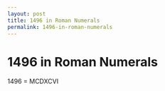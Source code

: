 ```yaml
---
layout: post
title: 1496 in Roman Numerals
permalink: 1496-in-roman-numerals
---
```


# 1496 in Roman Numerals

1496 = MCDXCVI
